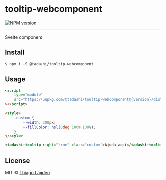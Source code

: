 # tooltip-webcomponent

[![NPM version][npm-img]][npm]


[npm-img]:         https://img.shields.io/npm/v/@tadashi/tooltip-webcomponent.svg
[npm]:             https://www.npmjs.com/package/@tadashi/tooltip-webcomponent

---

Svelte component

## Install

```
$ npm i -S @tadashi/tooltip-webcomponent
```


## Usage

```html
<script
	type="module"
	src="https://unpkg.com/@tadashi/tooltip-webcomponent@{version}/dist/Tooltip.js"
></script>

<style>
	.custom {
		--width: 200px;
		--fillColor: hsl(0deg 100% 100%);
	}
</style>

<tadashi-tooltip right="true" class="custom">Ajuda aqui</tadashi-tooltip>
```


## License

MIT © [Thiago Lagden](https://github.com/lagden)

